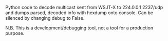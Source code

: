 Python code to decode multicast sent from WSJT-X to 224.0.0.1 2237/udp and dumps parsed, decoded info with hexdump onto console. Can be silenced by changing debug to False.  

N.B. This is a development/debugging tool, not a tool for a production purpose.